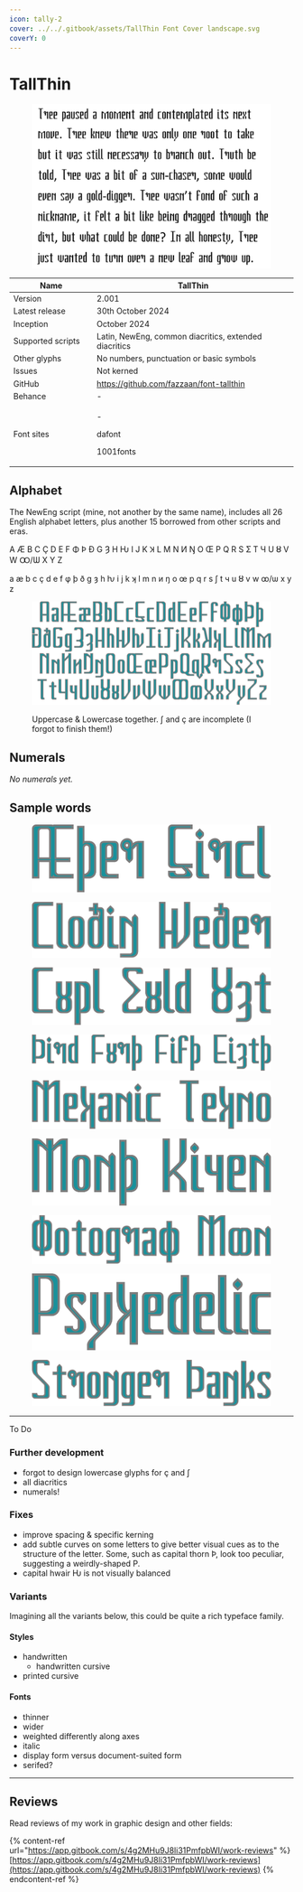 ```yaml
---
icon: tally-2
cover: ../../.gitbook/assets/TallThin Font Cover landscape.svg
coverY: 0
---
```


# TallThin

<div data-full-width="false"><figure><picture><source srcset="../../.gitbook/assets/Tree Gold in TallThin _Dark.png" media="(prefers-color-scheme: dark)"><img src="../../.gitbook/assets/Tree Gold in TallThin _Light.png" alt=""></picture><figcaption></figcaption></figure></div>

<table><thead><tr><th width="185">Name</th><th width="440">TallThin</th></tr></thead><tbody><tr><td>Version</td><td>2.001</td></tr><tr><td>Latest release</td><td>30th October 2024</td></tr><tr><td>Inception</td><td>October 2024</td></tr><tr><td>Supported scripts</td><td>Latin, NewEng, common diacritics, extended diacritics</td></tr><tr><td>Other glyphs</td><td>No numbers, punctuation or basic symbols</td></tr><tr><td>Issues</td><td>Not kerned</td></tr><tr><td>GitHub</td><td><a href="https://github.com/fazzaan/font-tallthin">https://github.com/fazzaan/font-tallthin</a></td></tr><tr><td>Behance</td><td>-</td></tr><tr><td>Font sites</td><td><p> -</p><p>dafont </p><p>1001fonts </p></td></tr></tbody></table>



## Alphabet

The NewEng script (mine, not another by the same name), includes all 26 English alphabet letters, plus another 15 borrowed from other scripts and eras.

A Æ B C Ç D E F Φ Þ Đ G Ȝ H Ƕ I J K Ʞ L M N И Ŋ O Œ P Q R S Ʃ T Ч U Ȣ V W Ꝏ/Ѡ X Y Z

a æ b c ç d e f φ þ ð g ȝ h ƕ i j k ʞ l m n и ŋ o œ p q r s ʃ t ч u ȣ v w ꝏ/ѡ x y z

<figure><img src="../../.gitbook/assets/Alphabet TallThin Both Cases - Wide.svg" alt=""><figcaption><p>Uppercase &#x26; Lowercase together. ʃ and ç are incomplete (I forgot to finish them!)</p></figcaption></figure>

## Numerals

_No numerals yet._

## Sample words

<figure><img src="../../.gitbook/assets/Word TallThin Aether Circle.svg" alt=""><figcaption></figcaption></figure>

<figure><img src="../../.gitbook/assets/Word TallThin Clothing Weather.svg" alt=""><figcaption></figcaption></figure>

<figure><img src="../../.gitbook/assets/Word TallThin Couple Should Ought.svg" alt=""><figcaption></figcaption></figure>

<figure><img src="../../.gitbook/assets/Word TallThin Third Fourth Fifth Eighth.svg" alt=""><figcaption></figcaption></figure>

<figure><img src="../../.gitbook/assets/Word TallThin Mechanic Techno.svg" alt=""><figcaption></figcaption></figure>

<figure><img src="../../.gitbook/assets/Word TallThin Month Kitchen.svg" alt=""><figcaption></figcaption></figure>

<figure><img src="../../.gitbook/assets/Word TallThin Photograph Moon.svg" alt=""><figcaption></figcaption></figure>

<figure><img src="../../.gitbook/assets/Word TallThin Psychedelic.svg" alt=""><figcaption></figcaption></figure>

<figure><img src="../../.gitbook/assets/Word TallThin Stronger Thanks.svg" alt=""><figcaption></figcaption></figure>

***

To Do


### Further development

* forgot to design lowercase glyphs for ç and ʃ
* all diacritics
* numerals!

### Fixes

* improve spacing & specific kerning
* add subtle curves on some letters to give better visual cues as to the structure of the letter. Some, such as capital thorn Þ, look too peculiar, suggesting a weirdly-shaped P.
* capital hwair Ƕ is not visually balanced

### Variants

Imagining all the variants below, this could be quite a rich typeface family.

#### Styles

* handwritten
  * handwritten cursive
* printed cursive

#### Fonts

* thinner
* wider
* weighted differently along axes
* italic
* display form versus document-suited form
* serifed?

***

## Reviews

Read reviews of my work in graphic design and other fields:

{% content-ref url="https://app.gitbook.com/s/4g2MHu9J8li31PmfpbWI/work-reviews" %}
[https://app.gitbook.com/s/4g2MHu9J8li31PmfpbWI/work-reviews](https://app.gitbook.com/s/4g2MHu9J8li31PmfpbWI/work-reviews)
{% endcontent-ref %}

